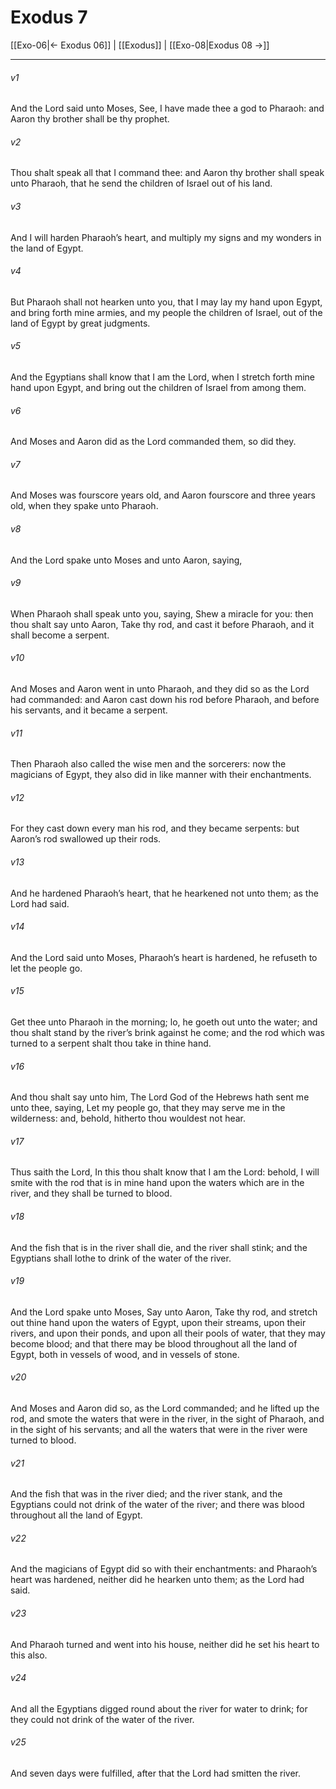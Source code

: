 # Exodus 7

[[Exo-06|← Exodus 06]] | [[Exodus]] | [[Exo-08|Exodus 08 →]]
***

###### v1
And the Lord said unto Moses, See, I have made thee a god to Pharaoh: and Aaron thy brother shall be thy prophet.
###### v2
Thou shalt speak all that I command thee: and Aaron thy brother shall speak unto Pharaoh, that he send the children of Israel out of his land.
###### v3
And I will harden Pharaoh’s heart, and multiply my signs and my wonders in the land of Egypt.
###### v4
But Pharaoh shall not hearken unto you, that I may lay my hand upon Egypt, and bring forth mine armies, and my people the children of Israel, out of the land of Egypt by great judgments.
###### v5
And the Egyptians shall know that I am the Lord, when I stretch forth mine hand upon Egypt, and bring out the children of Israel from among them.
###### v6
And Moses and Aaron did as the Lord commanded them, so did they.
###### v7
And Moses was fourscore years old, and Aaron fourscore and three years old, when they spake unto Pharaoh.
###### v8
And the Lord spake unto Moses and unto Aaron, saying,
###### v9
When Pharaoh shall speak unto you, saying, Shew a miracle for you: then thou shalt say unto Aaron, Take thy rod, and cast it before Pharaoh, and it shall become a serpent.
###### v10
And Moses and Aaron went in unto Pharaoh, and they did so as the Lord had commanded: and Aaron cast down his rod before Pharaoh, and before his servants, and it became a serpent.
###### v11
Then Pharaoh also called the wise men and the sorcerers: now the magicians of Egypt, they also did in like manner with their enchantments.
###### v12
For they cast down every man his rod, and they became serpents: but Aaron’s rod swallowed up their rods.
###### v13
And he hardened Pharaoh’s heart, that he hearkened not unto them; as the Lord had said.
###### v14
And the Lord said unto Moses, Pharaoh’s heart is hardened, he refuseth to let the people go.
###### v15
Get thee unto Pharaoh in the morning; lo, he goeth out unto the water; and thou shalt stand by the river’s brink against he come; and the rod which was turned to a serpent shalt thou take in thine hand.
###### v16
And thou shalt say unto him, The Lord God of the Hebrews hath sent me unto thee, saying, Let my people go, that they may serve me in the wilderness: and, behold, hitherto thou wouldest not hear.
###### v17
Thus saith the Lord, In this thou shalt know that I am the Lord: behold, I will smite with the rod that is in mine hand upon the waters which are in the river, and they shall be turned to blood.
###### v18
And the fish that is in the river shall die, and the river shall stink; and the Egyptians shall lothe to drink of the water of the river.
###### v19
And the Lord spake unto Moses, Say unto Aaron, Take thy rod, and stretch out thine hand upon the waters of Egypt, upon their streams, upon their rivers, and upon their ponds, and upon all their pools of water, that they may become blood; and that there may be blood throughout all the land of Egypt, both in vessels of wood, and in vessels of stone.
###### v20
And Moses and Aaron did so, as the Lord commanded; and he lifted up the rod, and smote the waters that were in the river, in the sight of Pharaoh, and in the sight of his servants; and all the waters that were in the river were turned to blood.
###### v21
And the fish that was in the river died; and the river stank, and the Egyptians could not drink of the water of the river; and there was blood throughout all the land of Egypt.
###### v22
And the magicians of Egypt did so with their enchantments: and Pharaoh’s heart was hardened, neither did he hearken unto them; as the Lord had said.
###### v23
And Pharaoh turned and went into his house, neither did he set his heart to this also.
###### v24
And all the Egyptians digged round about the river for water to drink; for they could not drink of the water of the river.
###### v25
And seven days were fulfilled, after that the Lord had smitten the river. 
